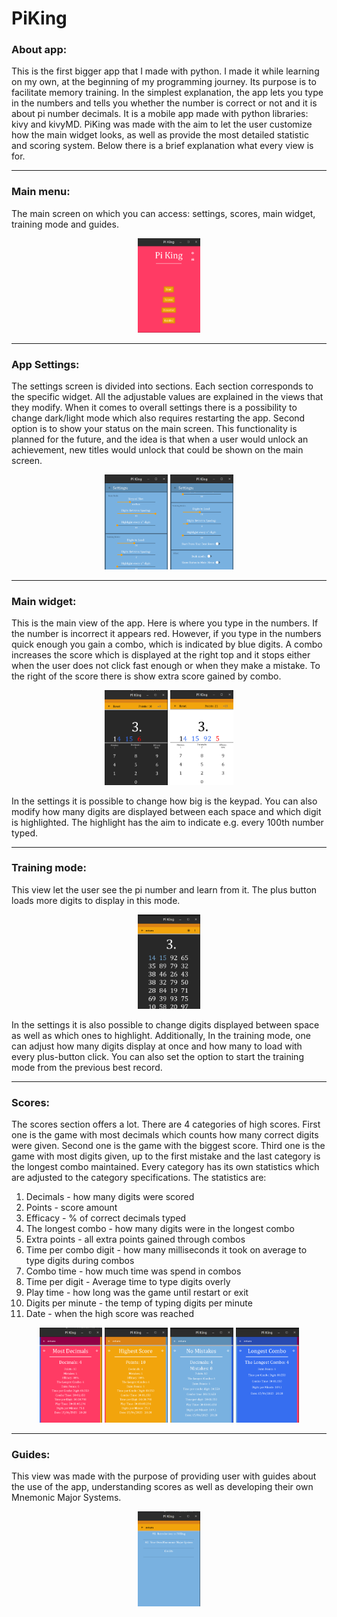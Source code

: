 # PiKing

### About app:
This is the first bigger app that I made with python. I made it while learning on my own, at the beginning of my programming journey. Its purpose is to facilitate memory training. In the simplest explanation, the app lets you type in the numbers and tells you whether the number is correct or not and it is about pi number decimals. It is a mobile app made with python libraries: kivy and kivyMD. PiKing was made with the aim to let the user customize how the main widget looks, as well as provide the most detailed statistic and scoring system. Below there is a brief explanation what every view is for.

___
### Main menu:
The main screen on which you can access: settings, scores, main widget, training mode and guides.

<p align="center">
    <img src="https://github.com/MichalDoman/PiKing/blob/main/screenshots/piking_main_menu.png"  width="20%" height="30%">
</p>

___
### App Settings:
The settings screen is divided into sections. Each section corresponds to the specific widget. All the adjustable values are explained in the views that they modify. When it comes to overall settings there is a possibility to change dark/light mode which also requires restarting the app. Second option is to show your status on the main screen. This functionality is planned for the future, and the idea is that when a user would unlock an achievement, new titles would unlock that could be shown on the main screen.
<p align="center">
    <img src="https://github.com/MichalDoman/PiKing/blob/main/screenshots/piking_settings_1.png"  width="20%" height="30%">
    <img src="https://github.com/MichalDoman/PiKing/blob/main/screenshots/piking_settings_2.png"  width="20%" height="30%">
</p>

___
### Main widget:
This is the main view of the app. Here is where you type in the numbers. If the number is incorrect it appears red. However, if you type in the numbers quick enough you gain a combo, which is indicated by blue digits. A combo increases the score which is displayed at the right top and it stops either when the user does not click fast enough or when they make a mistake. To the right of the score there is show extra score gained by combo.
<p align="center">
    <img src="https://github.com/MichalDoman/PiKing/blob/main/screenshots/piking_main_widget.png"  width="20%" height="30%">
    <img src="https://github.com/MichalDoman/PiKing/blob/main/screenshots/piking_main_widget_white.png"  width="20%" height="30%">
</p>

In the settings it is possible to change how big is the keypad. You can also modify how many digits are displayed between each space and which digit is highlighted. The highlight has the aim to indicate e.g. every 100th number typed.

___
### Training mode:
This view let the user see the pi number and learn from it. The plus button loads more digits to display in this mode.
<p align="center">
    <img src="https://github.com/MichalDoman/PiKing/blob/main/screenshots/piking_training.png"  width="20%" height="30%">
</p>

In the settings it is also possible to change digits displayed between space as well as which ones to highlight. Additionally, In the training mode, one can adjust how many digits display at once and how many to load with every plus-button click. You can also set the option to start the training mode from the previous best record.

___
### Scores:
The scores section offers a lot. There are 4 categories of high scores. First one is the game with most decimals which counts how many correct digits were given. Second one is the game with the biggest score. Third one is the game with most digits given, up to the first mistake and the last category is the longest combo maintained.
Every category has its own statistics which are adjusted to the category specifications. The statistics are: 
1. Decimals - how many digits were scored 
2. Points - score amount
3. Efficacy - % of correct decimals typed
4. The longest combo - how many digits were in the longest combo
5. Extra points - all extra points gained through combos
6. Time per combo digit - how many milliseconds it took on average to type digits during combos
7. Combo time - how much time was spend in combos
8. Time per digit - Average time to type digits overly
9. Play time - how long was the game until restart or exit
10. Digits per minute - the temp of typing digits per minute
11. Date - when the high score was reached
 <p align="center">
    <img src="https://github.com/MichalDoman/PiKing/blob/main/screenshots/piking_scores_1.png"  width="20%" height="30%">
    <img src="https://github.com/MichalDoman/PiKing/blob/main/screenshots/piking_scores_2.png"  width="20%" height="30%">
    <img src="https://github.com/MichalDoman/PiKing/blob/main/screenshots/piking_scores_3.png"  width="20%" height="30%">
    <img src="https://github.com/MichalDoman/PiKing/blob/main/screenshots/piking_scores_4.png"  width="20%" height="30%">
</p>

___
### Guides:
This view was made with the purpose of providing user with guides about the use of the app, understanding scores as well as developing their own Mnemonic Major Systems. 
<p align="center">
    <img src="https://github.com/MichalDoman/PiKing/blob/main/screenshots/piking_guides.png"  width="20%" height="30%">
</p>
